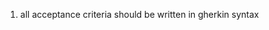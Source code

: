 <!------------------------------------------------------------------------------------
   Add Rules to this file or a short description and have Kiro refine them for you:   
-------------------------------------------------------------------------------------> 
1. all acceptance criteria should be written in gherkin syntax

